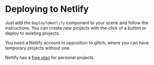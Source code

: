 # Deploying to Netlify

Just add the `DeployToNetlify` component to your scene and follow the instructions. You can create new projects with the click of a button or deploy to existing projects.

You need a Netlify account in opposition to glitch, where you can have temporary projects without one. 

Netlify has a [free plan](https://www.netlify.com/pricing/) for personal projects. 